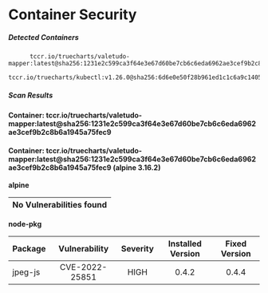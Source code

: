# Container Security

##### Detected Containers

          tccr.io/truecharts/valetudo-mapper:latest@sha256:1231e2c599ca3f64e3e67d60be7cb6c6eda6962ae3cef9b2c8b6a1945a75fec9
          tccr.io/truecharts/kubectl:v1.26.0@sha256:6d6e0e50f28b961ed1c1c6a9c140553238641591fbdc9ac7c1a348636f78c552

##### Scan Results

**Container: tccr.io/truecharts/valetudo-mapper:latest@sha256:1231e2c599ca3f64e3e67d60be7cb6c6eda6962ae3cef9b2c8b6a1945a75fec9**

#### Container: tccr.io/truecharts/valetudo-mapper:latest@sha256:1231e2c599ca3f64e3e67d60be7cb6c6eda6962ae3cef9b2c8b6a1945a75fec9 (alpine 3.16.2)
    

**alpine**

      
| No Vulnerabilities found         |
|:---------------------------------|

      

**node-pkg**

      
| Package         |    Vulnerability   |   Severity  |  Installed Version | Fixed Version |
|:----------------|:------------------:|:-----------:|:------------------:|:-------------:|
| jpeg-js         |    CVE-2022-25851   |   HIGH  |  0.4.2 | 0.4.4 |

